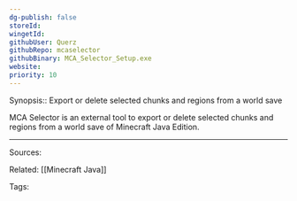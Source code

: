 ```yaml
---
dg-publish: false
storeId: 
wingetId: 
githubUser: Querz
githubRepo: mcaselector
githubBinary: MCA_Selector_Setup.exe
website: 
priority: 10
---
```


Synopsis:: Export or delete selected chunks and regions from a world save

MCA Selector is an external tool to export or delete selected chunks and regions from a world save of Minecraft Java Edition.

---


Sources:

Related:
[[Minecraft Java]]

Tags: